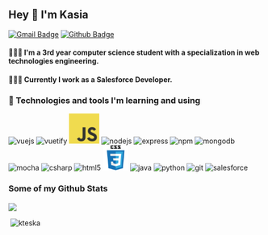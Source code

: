 ## Hey 👋 I'm Kasia
[![Gmail Badge](https://img.shields.io/badge/-kasia@teska.pl-c14438?style=flat&logo=Gmail&logoColor=white&link=mailto:kasia@teska.pl)](mailto:kasia@teska.pl) [![Github Badge](https://img.shields.io/badge/-kteska-grey?style=flat&logo=github&logoColor=white&link=https://github.com/kteska/)](https://www.github.com/kteska/) 

<h4 align="left">👩🏼‍🎓 I'm a 3rd year computer science student with a specialization in web technologies engineering.</h4>
<h4 align="left">👩🏼‍💻 Currently I work as a Salesforce Developer.</h4>

<h3>🚀 Technologies and tools I'm learning and using</h3>
<p align="left">
  <img src="https://cdn.iconscout.com/icon/free/png-256/vuejs-1175052.png" alt="vuejs" width="50" height="50"/>
  <img src="https://camo.githubusercontent.com/41759602ad091b02adf7b4986b55b0a870471b98/68747470733a2f2f63646e2e767565746966796a732e636f6d2f696d616765732f6c6f676f732f6c6f676f2e737667" alt="vuetify" width="50" height="50"/>
  <img src="https://raw.githubusercontent.com/voodootikigod/logo.js/master/js.png" alt="javascript" width="60" height="60"/>
  <img src="https://fxoshack.files.wordpress.com/2016/05/1436439824nodejs-logo.png" alt="nodejs" width="80" height="80"/> 
  <img src="https://www.vectorlogo.zone/logos/expressjs/expressjs-ar21.svg" alt="express" width="80" height="80"/> 
  <img src="https://cdn.iconscout.com/icon/free/png-256/npm-3-1175132.png" alt="npm" width="80" height="80"/>
  <img src="https://cdn.iconscout.com/icon/free/png-512/mongodb-226029.png" alt="mongodb" width="80" height="80"/>
  <img src="https://camo.githubusercontent.com/af4bf83ab2ca125346740f9961345a24ec43b3a9/68747470733a2f2f636c6475702e636f6d2f78465646784f696f41552e737667" alt="mocha" width="90" height="50"/>
  <img src="https://cdn.iconscout.com/icon/free/png-256/csharp-1175240.png" alt="csharp" width="50" height="50"/>
  <img src="https://image.flaticon.com/icons/png/512/1216/1216733.png" alt="html5" width="50" height="50"/>
  <img src="https://raw.githubusercontent.com/github/explore/6c6508f34230f0ac0d49e847a326429eefbfc030/topics/css/css.png" alt="css3" width="50" height="50"/>
  <img src="https://cdn.iconscout.com/icon/free/png-256/java-60-1174953.png" alt="java" width="50" height="50"/> 
  <img src="https://cdn3.iconfinder.com/data/icons/logos-and-brands-adobe/512/267_Python-512.png" alt="python" width="50" height="50"/> 
  <img src="https://www.vectorlogo.zone/logos/git-scm/git-scm-icon.svg" alt="git" width="50" height="50"/> 
  <img src="https://cdn.iconscout.com/icon/free/png-512/salesforce-3-569548.png" alt="salesforce" width="70" height="70"/> 
</p>


<h3>Some of my Github Stats</h3>
<p><img align="center" src="https://github-readme-stats.vercel.app/api/top-langs/?username=kteska&langs_count=10&theme=vision-friendly-dark"/></p>
<p>&nbsp;<img align="center" src="https://github-readme-stats.vercel.app/api?username=kteska&show_icons=true&include_all_commits=true&theme=vision-friendly-dark" alt="kteska" /></p>

